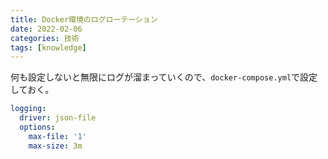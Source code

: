 ```yaml
---
title: Docker環境のログローテーション
date: 2022-02-06
categories: 技術
tags: [knowledge]
---
```


何も設定しないと無限にログが溜まっていくので、`docker-compose.yml`で設定しておく。

~~~yml
logging:
  driver: json-file
  options:
    max-file: '1'
    max-size: 3m
~~~

